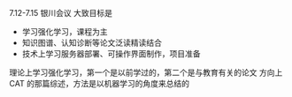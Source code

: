7.12-7.15 银川会议
大致目标是
- 学习强化学习，课程为主
- 知识图谱、认知诊断等论文泛读精读结合
- 技术上学习服务器部署、可操作界面制作，项目准备




理论上学习强化学习，第一个是以前学过的，第二个是与教育有关的论文
方向上 CAT 的那篇综述，方法是以机器学习的角度来总结的